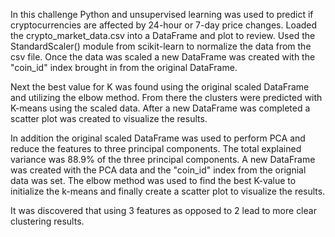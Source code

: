 In this challenge Python and unsupervised learning was used to predict if cryptocurrencies are affected by 24-hour or 7-day price changes.  Loaded the crypto_market_data.csv into a DataFrame and plot to review.  Used the StandardScaler() module from scikit-learn to normalize the data from the csv file.  Once the data was scaled a new DataFrame was created with the "coin_id" index brought in from the original DataFrame.

Next the best value for K was found using the original scaled DataFrame and utilizing the elbow method.  From there the clusters were predicted with K-means using the scaled data.  After a new DataFrame was completed a scatter plot was created to visualize the results.

In addition the original scaled DataFrame was used to perform PCA and reduce the features to three principal components.  The total explained variance was 88.9% of the three principal components.  A new DataFrame was created with the PCA data and the "coin_id" index from the orignial data was set.  The elbow method was used to find the best K-value to initialize the k-means and finally create a scatter plot to visualize the results.

It was discovered that using 3 features as opposed to 2 lead to more clear clustering results.
